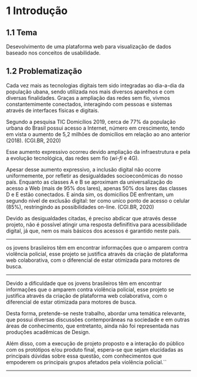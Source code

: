 # 1 Introdução
## 1.1 Tema
Desevolvimento de uma plataforma web para visualização de dados baseado nos conceitos de usabilidade.


## 1.2 Problematização
Cada vez mais as tecnologias digitais tem sido integradas ao dia-a-dia da população ubana, sendo utilizada nos mais diversos aparelhos e com diversas finalidades. Graças a ampliação das redes sem fio, vivmos constantemimente conectados, interagindo com pessoas e sistemas através de interfaces físicas e digitais.

Segundo a pesquisa TIC Domicílios 2019, cerca de 77% da população urbana do Brasil possui acesso a Internet, número em crescimento, tendo em vista o aumento de 5,2 milhões de domicílios em relação ao ano anterior (2018). (CGI.BR, 2020)

Esse aumento expressivo ocorreu devido ampliação da infraestrutura e pela a evolução tecnológica, das redes sem fio (*wi-fi* e 4G).




 Apesar desse aumento expressivo, a inclusão digital não ocorre uniformemente, por refletir as desigualdades socioeconômicas do nosso país. Enquanto as classes A e B se aproximam da universalização do acesso a Web (mais de 95% dos lares), apenas 50% dos lares das classes D e E estão conectados. E ainda sim, os domicílios DE enfrentam, um segundo nível de exclusão digital: ter como uníco ponto de acesso o celular (85%), restringindo as possibilidades on-line. (CGI.BR, 2020)

Devido as desigualdades citadas, é preciso abdicar que através desse projeto, não é possível atingir uma resposta definifitiva para acessibilidade digital, já que, nem os mais básicos dos acessos é garantido neste país. 

---

os jovens brasileiros têm em encontrar informações que o amparem contra violência policial, esse projeto se justifica através da criação de plataforma web colaborativa, com o diferencial de estar otimizada para motores de busca.

---
Devido a dificuldade que os jovens brasileiros têm em encontrar informações que o amparem contra violência policial, esse projeto se justifica através da criação de plataforma web colaborativa, com o diferencial de estar otimizada para motores de busca.

Desta forma, pretende-se neste trabalho, abordar uma temática relevante, que possui diversas discussões contemporâneas na sociedade e em outras áreas de conhecimento, que entretanto, ainda não foi representada nas produções acadêmicas de Design.

Além disso, com a execução de projeto proposto e a interação do público com os protótipos e/ou produto final, espera-se que sejam elucidadas as principais dúvidas sobre essa questão, com conhecimentos que empoderem os principais grupos afetados pela violência policial.``

---
